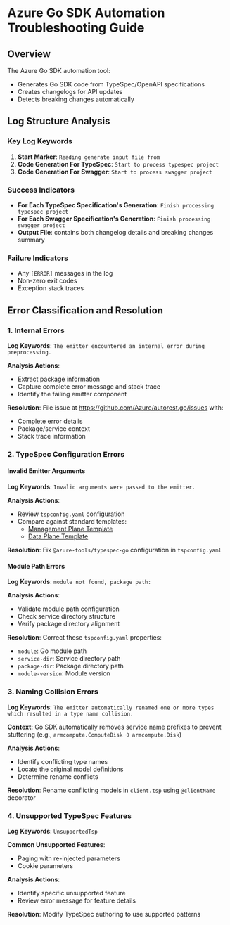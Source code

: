 # Azure Go SDK Automation Troubleshooting Guide

## Overview

The Azure Go SDK automation tool:

- Generates Go SDK code from TypeSpec/OpenAPI specifications
- Creates changelogs for API updates
- Detects breaking changes automatically

## Log Structure Analysis

### Key Log Keywords

1. **Start Marker**: `Reading generate input file from`
2. **Code Generation For TypeSpec**: `Start to process typespec project`
3. **Code Generation For Swagger**: `Start to process swagger project`

### Success Indicators

- **For Each TypeSpec Specification's Generation**: `Finish processing typespec project`
- **For Each Swagger Specification's Generation**: `Finish processing swagger project`
- **Output File**: contains both changelog details and breaking changes summary

### Failure Indicators

- Any `[ERROR]` messages in the log
- Non-zero exit codes
- Exception stack traces

## Error Classification and Resolution

### 1. Internal Errors

**Log Keywords**: `The emitter encountered an internal error during preprocessing.`

**Analysis Actions**:

- Extract package information
- Capture complete error message and stack trace
- Identify the failing emitter component

**Resolution**: File issue at https://github.com/Azure/autorest.go/issues with:

- Complete error details
- Package/service context
- Stack trace information

### 2. TypeSpec Configuration Errors

#### Invalid Emitter Arguments

**Log Keywords**: `Invalid arguments were passed to the emitter.`

**Analysis Actions**:

- Review `tspconfig.yaml` configuration
- Compare against standard templates:
  - [Management Plane Template](https://github.com/Azure/azure-rest-api-specs/blob/a8f97793186c7680c62519da238c6d07a20f2023/specification/contosowidgetmanager/Contoso.Management/tspconfig.yaml#L35)
  - [Data Plane Template](https://github.com/Azure/azure-rest-api-specs/blob/a8f97793186c7680c62519da238c6d07a20f2023/specification/contosowidgetmanager/Contoso.WidgetManager/tspconfig.yaml#L41)

**Resolution**: Fix `@azure-tools/typespec-go` configuration in `tspconfig.yaml`

#### Module Path Errors

**Log Keywords**: `module not found, package path:`

**Analysis Actions**:

- Validate module path configuration
- Check service directory structure
- Verify package directory alignment

**Resolution**: Correct these `tspconfig.yaml` properties:

- `module`: Go module path
- `service-dir`: Service directory path
- `package-dir`: Package directory path
- `module-version`: Module version

### 3. Naming Collision Errors

**Log Keywords**: `The emitter automatically renamed one or more types which resulted in a type name collision.`

**Context**: Go SDK automatically removes service name prefixes to prevent stuttering (e.g., `armcompute.ComputeDisk` → `armcompute.Disk`)

**Analysis Actions**:

- Identify conflicting type names
- Locate the original model definitions
- Determine rename conflicts

**Resolution**: Rename conflicting models in `client.tsp` using `@clientName` decorator

### 4. Unsupported TypeSpec Features

**Log Keywords**: `UnsupportedTsp`

**Common Unsupported Features**:

- Paging with re-injected parameters
- Cookie parameters

**Analysis Actions**:

- Identify specific unsupported feature
- Review error message for feature details

**Resolution**: Modify TypeSpec authoring to use supported patterns
